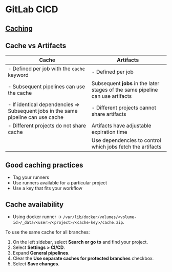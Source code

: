 # GitLab CICD

## [Caching](https://docs.gitlab.com/ee/ci/caching/)

## Cache vs Artifacts


| Cache                                                                             | Artifacts                                                                      |
| --------------------------------------------------------------------------------- | ------------------------------------------------------------------------------ |
| - Defined per job with the `cache` keyword                                        | - Defined per job                                                              |
| - Subsequent pipelines can use the cache                                          | Subsequent **jobs** in the later stages of the same pipeline can use artifacts |
| - If identical dependencies => Subsequent jobs in the same pipeline can use cache | - Different projects cannot share artifacts                                    |
| - Different projects do not share cache                                           | Artifacts have adjustable expiration time                                      |
|                                                                                   | Use dependencies to control which jobs fetch the artifacts                     |
## Good caching practices

- Tag your runners
- Use runners available for a particular project
- Use a key that fits your workflow

## Cache availability

- Using docker runner → `/var/lib/docker/volumes/<volume-id>/_data/<user>/<project>/<cache-key>/cache.zip`.

To use the same cache for all branches:

1. On the left sidebar, select **Search or go to** and find your project.
2. Select **Settings > CI/CD**.
3. Expand **General pipelines**.
4. Clear the **Use separate caches for protected branches** checkbox.
5. Select **Save changes**.